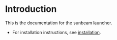 # Introduction

This is the documentation for the sunbeam launcher.

- For installation instructions, see [installation](./installation.md).
